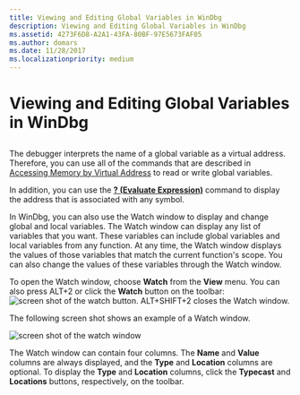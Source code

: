 ```yaml
---
title: Viewing and Editing Global Variables in WinDbg
description: Viewing and Editing Global Variables in WinDbg
ms.assetid: 4273F6D8-A2A1-43FA-80BF-97E5673FAF05
ms.author: domars
ms.date: 11/28/2017
ms.localizationpriority: medium
---
```


# Viewing and Editing Global Variables in WinDbg


## <span id="ddk_debugging_bios_code_dbg"></span><span id="DDK_DEBUGGING_BIOS_CODE_DBG"></span>


The debugger interprets the name of a global variable as a virtual address. Therefore, you can use all of the commands that are described in [Accessing Memory by Virtual Address](accessing-memory-by-virtual-address.md) to read or write global variables.

In addition, you can use the [**? (Evaluate Expression)**](---evaluate-expression-.md) command to display the address that is associated with any symbol.

In WinDbg, you can also use the Watch window to display and change global and local variables. The Watch window can display any list of variables that you want. These variables can include global variables and local variables from any function. At any time, the Watch window displays the values of those variables that match the current function's scope. You can also change the values of these variables through the Watch window.

To open the Watch window, choose **Watch** from the **View** menu. You can also press ALT+2 or click the **Watch** button on the toolbar: ![screen shot of the watch button](images/tbwatch.png). ALT+SHIFT+2 closes the Watch window.

The following screen shot shows an example of a Watch window.

![screen shot of the watch window ](images/window-watch.png)

The Watch window can contain four columns. The **Name** and **Value** columns are always displayed, and the **Type** and **Location** columns are optional. To display the **Type** and **Location** columns, click the **Typecast** and **Locations** buttons, respectively, on the toolbar.

 

 






